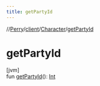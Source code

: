 ```yaml
---
title: getPartyId
---
```

//[Perry](../../../index.html)/[client](../index.html)/[Character](index.html)/[getPartyId](get-party-id.html)



# getPartyId



[jvm]\
fun [getPartyId](get-party-id.html)(): [Int](https://kotlinlang.org/api/latest/jvm/stdlib/kotlin/-int/index.html)




